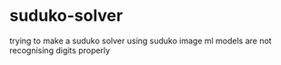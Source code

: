 # suduko-solver
trying to make a suduko solver using suduko image 
ml models are not recognising digits properly
